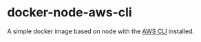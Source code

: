 # docker-node-aws-cli

A simple docker image based on node with the [AWS CLI](https://aws.amazon.com/cli/) installed.
